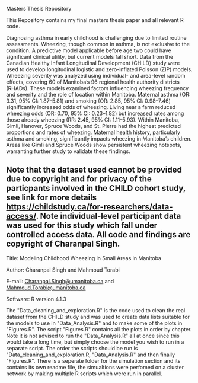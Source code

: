 Masters Thesis Repository

This Repository contains my final masters thesis paper and all relevant R code.

Diagnosing asthma in early childhood is challenging due to limited routine assessments. Wheezing, though common in asthma, is not exclusive to the condition. A predictive model applicable before age two could have significant clinical utility, but current models fall short.
Data from the Canadian Healthy Infant Longitudinal Development (CHILD) study were used to develop longitudinal logistic and zero-inflated Poisson (ZIP) models. Wheezing severity was analyzed using individual- and area-level random effects, covering 60 of Manitoba’s 96 regional health authority districts (RHADs). These models examined factors influencing wheezing frequency and severity and the role of location within Manitoba.
Maternal asthma (OR: 3.31, 95\% CI: 1.87–5.81) and smoking (OR: 2.85, 95% CI: 0.98–7.46) significantly increased odds of wheezing. Living near a farm reduced wheezing odds (OR: 0.70, 95% CI: 0.23–1.82) but increased rates among those already wheezing (RR: 2.45, 95% CI: 1.11–5.93). Within Manitoba, Gimli, Hanover, Spruce Woods, and St. Pierre had the highest predicted proportions and rates of wheezing.
Maternal health history, particularly asthma and smoking, significantly impacts wheezing in Manitoba’s children. Areas like Gimli and Spruce Woods show persistent wheezing hotspots, warranting further study to validate these findings.


Note that the dataset used cannot be provided due to copyright and for privacy of the particpants involved in the CHILD cohort study, see link for more details https://childstudy.ca/for-researchers/data-access/. 
Note individual-level participant data was used for this study which fall under controlled access data. 
All code and findings are copyright of Charanpal Singh.
------------------------------------------------------------------------------------------------------------------------------------------------------
Title: Modeling Childhood Wheezing in Small Areas in Manitoba

Author: Charanpal Singh and Mahmoud Torabi

E-mail: Charanpal.Singh@umanitoba.ca and Mahmoud.Torabi@umanitoba.ca

Software: R version 4.1.3

The "Data_cleaning_and_exploration.R" is the code used to clean the real dataset from the CHILD study and was used to create data lists suitable for the models to use in "Data_Analysis.R" and to make some of the plots in "Figures.R". The script "Figures.R" contains all the plots in order by chapter. Note it is not advised to run the "Data_Analysis.R" all at once since this would take a long time, but simply choose the model you wish to run in a separate script. The order the scripts should be run is "Data_cleaning_and_exploration.R, "Data_Analysis.R" and then finally "Figures.R". There is a seperate folder for the  simulation section and its contains its own readme file, the simualtions were perfomed on a cluster network by making multiple R scripts which were run in parallel.

